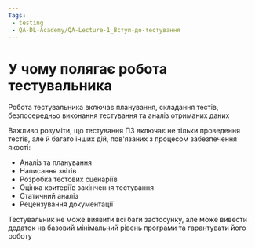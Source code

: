 ```yaml
---
Tags:
 - testing
 - QA-DL-Academy/QA-Lecture-1_Вступ-до-тестування
---
```

# У чому полягає робота тестувальника

Робота тестувальника включає планування, складання тестів, безпосередньо виконання тестування та аналіз отриманих даних

Важливо розуміти, що тестування ПЗ включає не тільки проведення тестів, але й багато інших дій, пов'язаних з процесом забезпечення якості:
- Аналіз та планування
- Написання звітів
- Розробка тестових сценаріїв
- Оцінка критеріїв закінчення тестування
- Статичний аналіз
- Рецензування документації

Тестувальник не може виявити всі баги застосунку, але може вивести додаток на базовий мінімальний рівень програми та гарантувати його роботу